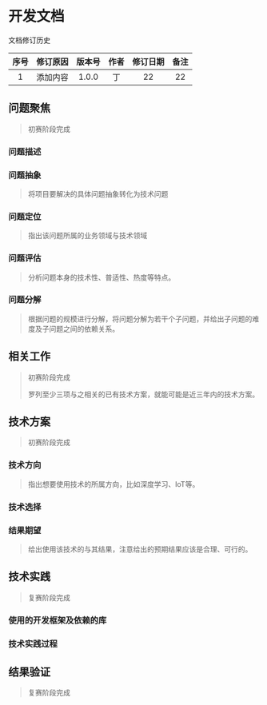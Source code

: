 # 开发文档

文档修订历史

|序号|修订原因|版本号|作者|修订日期|备注|
|:---:|:---:|:---:|:---:|:---:|:---:|
|1|添加内容|1.0.0|丁|22|22|

## 问题聚焦

> 初赛阶段完成

### 问题描述

### 问题抽象

> 将项目要解决的具体问题抽象转化为技术问题

### 问题定位

> 指出该问题所属的业务领域与技术领域

### 问题评估

> 分析问题本身的技术性、普适性、热度等特点。

### 问题分解

> 根据问题的规模进行分解，将问题分解为若干个子问题，并给出子问题的难度及子问题之间的依赖关系。

## 相关工作

> 初赛阶段完成
>
> 罗列至少三项与之相关的已有技术方案，就能可能是近三年内的技术方案。

## 技术方案

> 初赛阶段完成

### 技术方向

> 指出想要使用技术的所属方向，比如深度学习、IoT等。

### 技术选择

### 结果期望

> 给出使用该技术的与其结果，注意给出的预期结果应该是合理、可行的。

## 技术实践

> 复赛阶段完成

### 使用的开发框架及依赖的库

### 技术实践过程

## 结果验证

> 复赛阶段完成
